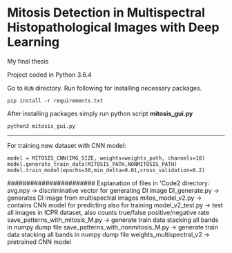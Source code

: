 # Mitosis Detection in Multispectral Histopathological Images with Deep Learning
My final thesis



Project coded in Python 3.6.4

Go to `RUN` directory.
Run following for installing necessary packages.
```
pip install -r requirements.txt
```

After installing packages simply run python script __mitosis_gui.py__

```
python3 mitosis_gui.py
```

_____________________________________________________________________

For training new dataset with CNN model:
```
model = MITOSIS_CNN(IMG_SIZE, weights=weights_path, channels=10)
model.generate_train_data(MITOSIS_PATH,NONMITOSIS_PATH)
model.train_model(epochs=30,min_delta=0.01,cross_validation=0.2)
```

#######################
Explanation of files in 'Code2 directory:
avg.npy   ->  discriminative vector for generating DI image
DI_generate.py    ->  generates DI image from multispectral images
mitos_model_v2.py    -> contains CNN model for predicting also for training
model_v2_test.py    -> test all images in ICPR dataset, also counts true/false positive/negative rate
save_patterns_with_mitosis_M.py    -> generate train data stacking all bands in numpy dump file
save_patterns_with_nonmitosis_M.py    -> generate train data stacking all bands in numpy dump file
weights_multispectral_v2    -> pretrained CNN model
